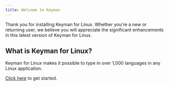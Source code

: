 ```yaml
---
title: Welcome to Keyman
---
```


Thank you for installing Keyman for Linux. Whether you're a new or returning user, we believe you will appreciate the significant enhancements in this latest version of Keyman for Linux.

## What is Keyman for Linux?

Keyman for Linux makes it possible to type in over 1,000 languages in any Linux application.

[Click here](../start/) to get started.
